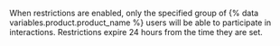 When restrictions are enabled, only the specified group of {% data variables.product.product_name %} users will be able to participate in interactions. Restrictions expire 24 hours from the time they are set.